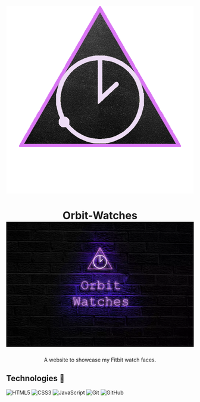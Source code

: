 <img align="center">![Orbit Watches Logo](./images/orbit-logo.png)</img>
# <h1 align="center">Orbit-Watches <br>![orbit Logo](./images/1024w-min.webp)</h1>

<p align="center">A website to showcase my Fitbit watch faces.</p>

## Technologies 🤖

![HTML5](https://img.shields.io/badge/html5-%23E34F26.svg?style=plastic&logo=html5&logoColor=white)
![CSS3](https://img.shields.io/badge/css3-%231572B6.svg?style=plastic&logo=css3&logoColor=white)
![JavaScript](https://img.shields.io/badge/javascript-%23323330.svg?style=plastic&logo=javascript&logoColor=%23F7DF1E)
![Git](https://img.shields.io/badge/-Git-F05032?style=plastic&logo=Git&logoColor=white)
![GitHub](https://img.shields.io/badge/github-%23121011.svg?style=plastic&logo=github&logoColor=white)
